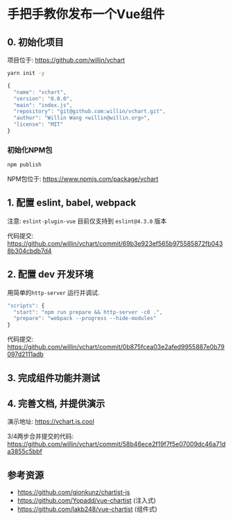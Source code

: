 # 手把手教你发布一个Vue组件

## 0. 初始化项目

项目位于: <https://github.com/willin/vchart>

```bash
yarn init -y
```

```js
{
  "name": "vchart",
  "version": "0.0.0",
  "main": "index.js",
  "repository": "git@github.com:willin/vchart.git",
  "author": "Willin Wang <willin@willin.org>",
  "license": "MIT"
}
```
### 初始化NPM包

```bash
npm publish
```

NPM包位于: https://www.npmjs.com/package/vchart

## 1. 配置 eslint, babel, webpack

注意: `eslint-plugin-vue` 目前仅支持到 `eslint@4.3.0` 版本

代码提交: https://github.com/willin/vchart/commit/69b3e923ef565b975585872fb0438b304cbdb7d4

## 2. 配置 dev 开发环境

用简单的`http-server` 运行并调试.

```js
"scripts": {
  "start": "npm run prepare && http-server -c0 .",
  "prepare": "webpack --progress --hide-modules"
}
```

代码提交: https://github.com/willin/vchart/commit/0b875fcea03e2afed9955887e0b79097d2111adb

## 3. 完成组件功能并测试

## 4. 完善文档, 并提供演示

演示地址: https://vchart.js.cool

3/4两步合并提交的代码: https://github.com/willin/vchart/commit/58b46ece2f19f7f5e07009dc46a71da3855c5bbf

## 参考资源

- https://github.com/gionkunz/chartist-js
- https://github.com/Yopadd/vue-chartist (注入式)
- https://github.com/lakb248/vue-chartist (组件式)
